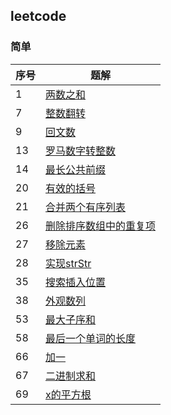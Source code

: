## leetcode

### 简单
|序号|题解|
|---|---|
|1|[两数之和](1.两数之和.md)|
|7|[整数翻转](7.整数翻转.md)|
|9|[回文数](9.回文数.md)|
|13|[罗马数字转整数](13.罗马数字转整数.md)|
|14|[最长公共前缀](14.最长公共前缀.md)|
|20|[有效的括号](20.有效的括号.md)|
|21|[合并两个有序列表](20.合并两个有序列表.md)|
|26|[删除排序数组中的重复项](26.删除排序数组中的重复项.md)|
|27|[移除元素](27.移除元素.md)|
|28|[实现strStr](28.实现strStr().md)|
|35|[搜索插入位置](35.搜索插入位置.md)|
|38|[外观数列](38.外观数列.md)|
|53|[最大子序和](53.最大子序和.md)|
|58|[最后一个单词的长度](58.最后一个单词的长度.md)|
|66|[加一](66.加一.md)|
|67|[二进制求和](67.二进制求和.md)|
|69|[x的平方根](69.x的平方根.md)|